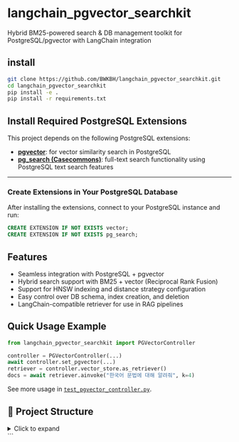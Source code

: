 # langchain_pgvector_searchkit
Hybrid BM25-powered search &amp; DB management toolkit for PostgreSQL/pgvector with LangChain integration


## install

```bash
git clone https://github.com/BWKBH/langchain_pgvector_searchkit.git
cd langchain_pgvector_searchkit
pip install -e .
pip install -r requirements.txt
```
## Install Required PostgreSQL Extensions

This project depends on the following PostgreSQL extensions:

- [**pgvector**](https://github.com/pgvector/pgvector): for vector similarity search in PostgreSQL  
- [**pg_search (Casecommons)**](https://github.com/Casecommons/pg_search): full-text search functionality using PostgreSQL text search features  
---

### Create Extensions in Your PostgreSQL Database

After installing the extensions, connect to your PostgreSQL instance and run:

```sql
CREATE EXTENSION IF NOT EXISTS vector;
CREATE EXTENSION IF NOT EXISTS pg_search;
```



## Features
- Seamless integration with PostgreSQL + pgvector
- Hybrid search support with BM25 + vector (Reciprocal Rank Fusion)
- Support for HNSW indexing and distance strategy configuration
- Easy control over DB schema, index creation, and deletion
- LangChain-compatible retriever for use in RAG pipelines 

## Quick Usage Example

```python
from langchain_pgvector_searchkit import PGVectorController

controller = PGVectorController(...)
await controller.set_pgvector(...)
retriever = controller.vector_store.as_retriever()
docs = await retriever.ainvoke("한국어 문법에 대해 알려줘", k=4)
```
See more usage in [`test_pgvector_controller.py`](.test_pgvector_controller.py).

## 📁 Project Structure

<details> <summary>Click to expand</summary>
langchain_pgvector_searchkit/
│
├── service/         # PGVectorController and DB management
├── db/              # Hybrid BM25 logic and vector store overrides
└── rrf/             # RRF ranking functions
</details> ```
